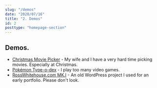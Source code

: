 ```yaml
---
slug: "/demos"
date: "2020/07/16"
title: "2. Demos"
id: 2
posttype: "homepage-section"
---
```


## Demos.

- [Christmas Movie Picker](https://whichchristmasmovie.netlify.app/) - My wife and I have a very hard time picking movies. Especially at Christmas.
- [Pokémon Type-o-dex](https://type-o-dex.netlify.app/) - I play too many video games.
- [RossWhitehouse.com MK.I](http://www.wonderdogdeveloper.com/) - An old WordPress project I used for an early portfolio. Please don't look.
